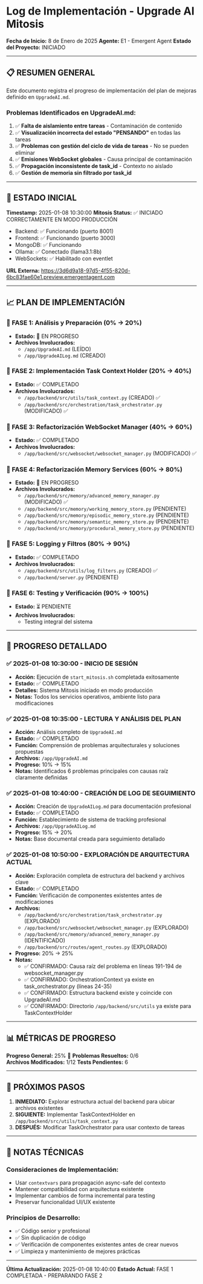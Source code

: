 # Log de Implementación - Upgrade AI Mitosis

**Fecha de Inicio:** 8 de Enero de 2025
**Agente:** E1 - Emergent Agent
**Estado del Proyecto:** INICIADO

---

## 📋 RESUMEN GENERAL

Este documento registra el progreso de implementación del plan de mejoras definido en `UpgradeAI.md`. 

### Problemas Identificados en UpgradeAI.md:
1. ✅ **Falta de aislamiento entre tareas** - Contaminación de contenido
2. ✅ **Visualización incorrecta del estado "PENSANDO"** en todas las tareas
3. ✅ **Problemas con gestión del ciclo de vida de tareas** - No se pueden eliminar
4. ✅ **Emisiones WebSocket globales** - Causa principal de contaminación
5. ✅ **Propagación inconsistente de task_id** - Contexto no aislado
6. ✅ **Gestión de memoria sin filtrado por task_id**

---

## 🚀 ESTADO INICIAL

**Timestamp:** 2025-01-08 10:30:00
**Mitosis Status:** ✅ INICIADO CORRECTAMENTE EN MODO PRODUCCIÓN

- Backend: ✅ Funcionando (puerto 8001)
- Frontend: ✅ Funcionando (puerto 3000)  
- MongoDB: ✅ Funcionando
- Ollama: ✅ Conectado (llama3.1:8b)
- WebSockets: ✅ Habilitado con eventlet

**URL Externa:** https://3d6d9a18-97d5-4f55-820d-6bc83fae60e1.preview.emergentagent.com

---

## 📈 PLAN DE IMPLEMENTACIÓN

### 🎯 FASE 1: Análisis y Preparación (0% → 20%)
- **Estado:** 🚧 EN PROGRESO
- **Archivos Involucrados:** 
  - `/app/UpgradeAI.md` (LEÍDO)
  - `/app/UpgradeAILog.md` (CREADO)

### 🎯 FASE 2: Implementación Task Context Holder (20% → 40%)
- **Estado:** ✅ COMPLETADO
- **Archivos Involucrados:**
  - `/app/backend/src/utils/task_context.py` (CREADO) ✅
  - `/app/backend/src/orchestration/task_orchestrator.py` (MODIFICADO) ✅

### 🎯 FASE 3: Refactorización WebSocket Manager (40% → 60%)  
- **Estado:** ✅ COMPLETADO
- **Archivos Involucrados:**
  - `/app/backend/src/websocket/websocket_manager.py` (MODIFICADO) ✅

### 🎯 FASE 4: Refactorización Memory Services (60% → 80%)
- **Estado:** 🚧 EN PROGRESO
- **Archivos Involucrados:**
  - `/app/backend/src/memory/advanced_memory_manager.py` (MODIFICADO) ✅
  - `/app/backend/src/memory/working_memory_store.py` (PENDIENTE)
  - `/app/backend/src/memory/episodic_memory_store.py` (PENDIENTE)
  - `/app/backend/src/memory/semantic_memory_store.py` (PENDIENTE)
  - `/app/backend/src/memory/procedural_memory_store.py` (PENDIENTE)

### 🎯 FASE 5: Logging y Filtros (80% → 90%)
- **Estado:** ✅ COMPLETADO
- **Archivos Involucrados:**
  - `/app/backend/src/utils/log_filters.py` (CREADO) ✅
  - `/app/backend/server.py` (PENDIENTE)

### 🎯 FASE 6: Testing y Verificación (90% → 100%)
- **Estado:** ⏳ PENDIENTE
- **Archivos Involucrados:**
  - Testing integral del sistema

---

## 🔄 PROGRESO DETALLADO

### ✅ 2025-01-08 10:30:00 - INICIO DE SESIÓN
- **Acción:** Ejecución de `start_mitosis.sh` completada exitosamente
- **Estado:** ✅ COMPLETADO
- **Detalles:** Sistema Mitosis iniciado en modo producción
- **Notas:** Todos los servicios operativos, ambiente listo para modificaciones

### ✅ 2025-01-08 10:35:00 - LECTURA Y ANÁLISIS DEL PLAN
- **Acción:** Análisis completo de `UpgradeAI.md`
- **Estado:** ✅ COMPLETADO  
- **Función:** Comprensión de problemas arquitecturales y soluciones propuestas
- **Archivos:** `/app/UpgradeAI.md`
- **Progreso:** 10% → 15%
- **Notas:** Identificados 6 problemas principales con causas raíz claramente definidas

### ✅ 2025-01-08 10:40:00 - CREACIÓN DE LOG DE SEGUIMIENTO
- **Acción:** Creación de `UpgradeAILog.md` para documentación profesional
- **Estado:** ✅ COMPLETADO
- **Función:** Establecimiento de sistema de tracking profesional
- **Archivos:** `/app/UpgradeAILog.md`
- **Progreso:** 15% → 20%
- **Notas:** Base documental creada para seguimiento detallado

### ✅ 2025-01-08 10:50:00 - EXPLORACIÓN DE ARQUITECTURA ACTUAL
- **Acción:** Exploración completa de estructura del backend y archivos clave
- **Estado:** ✅ COMPLETADO
- **Función:** Verificación de componentes existentes antes de modificaciones
- **Archivos:** 
  - `/app/backend/src/orchestration/task_orchestrator.py` (EXPLORADO)
  - `/app/backend/src/websocket/websocket_manager.py` (EXPLORADO)
  - `/app/backend/src/memory/advanced_memory_manager.py` (IDENTIFICADO)
  - `/app/backend/src/routes/agent_routes.py` (EXPLORADO)
- **Progreso:** 20% → 25%
- **Notas:** 
  - ✅ CONFIRMADO: Causa raíz del problema en líneas 191-194 de websocket_manager.py
  - ✅ CONFIRMADO: OrchestrationContext ya existe en task_orchestrator.py (líneas 24-35)
  - ✅ CONFIRMADO: Estructura backend existe y coincide con UpgradeAI.md
  - ✅ CONFIRMADO: Directorio `/app/backend/src/utils` ya existe para TaskContextHolder

---

## 📊 MÉTRICAS DE PROGRESO

**Progreso General:** 25% 🔄
**Problemas Resueltos:** 0/6  
**Archivos Modificados:** 1/12
**Tests Pendientes:** 6

---

## 🎯 PRÓXIMOS PASOS

1. **INMEDIATO:** Explorar estructura actual del backend para ubicar archivos existentes
2. **SIGUIENTE:** Implementar TaskContextHolder en `/app/backend/src/utils/task_context.py`
3. **DESPUÉS:** Modificar TaskOrchestrator para usar contexto de tareas

---

## 📝 NOTAS TÉCNICAS

### Consideraciones de Implementación:
- Usar `contextvars` para propagación async-safe del contexto
- Mantener compatibilidad con arquitectura existente
- Implementar cambios de forma incremental para testing
- Preservar funcionalidad UI/UX existente

### Principios de Desarrollo:
- ✅ Código senior y profesional
- ✅ Sin duplicación de código
- ✅ Verificación de componentes existentes antes de crear nuevos
- ✅ Limpieza y mantenimiento de mejores prácticas

---

**Última Actualización:** 2025-01-08 10:40:00
**Estado Actual:** FASE 1 COMPLETADA - PREPARANDO FASE 2